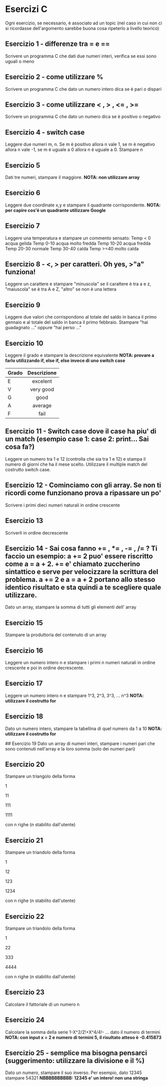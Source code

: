 # Esercizi C 
Ogni esercizio, se necessario, è associato ad un topic (nel caso in cui non ci si ricordasse dell'argomento sarebbe buona cosa ripeterlo a livello teorico)
## Esercizio 1 - differenze tra = e ==
Scrivere un programma C che dati due numeri interi, verifica se essi sono uguali o meno 

## Esercizio 2 - come utilizzare %
Scrivere un programma C che dato un numero intero dica se è pari o dispari

## Esercizio 3 - come utilizzare < , > , <= , >= 
Scrivere un programma C che dato un numero dica se è positivo o negativo

## Esercizio 4 - switch case 
Leggere due numeri m, n. Se m è positivo allora n vale 1, se m è negativo allora n vale -1, se m è uguale a 0 allora n è uguale a 0. Stampare n

## Esercizio 5 
Dati tre numeri, stampare il maggiore. **NOTA: non utilizzare array**

## Esercizio 6 
Leggere due coordinate x,y e stampare il quadrante corrispondente. **NOTA: per capire cos'è un quadrante utilizzare Google**

## Esercizio 7 
Leggere una temperatura e stampare un commento sensato: 
Temp < 0 acqua gelida 
Temp 0-10 acqua molto fredda
Temp 10-20 acqua fredda
Temp 20-30 normale
Temp 30-40 calda
Temp >=40 molto calda

## Esercizio 8 - <, > per caratteri. Oh yes, >"a" funziona!
Leggere un carattere e stampare "minuscola" se il carattere è tra a e z, "maiuscola" se è tra A e Z, "altro" se non è una lettera

## Esercizio 9 
Leggere due valori che corrispondono al totale del saldo in banca il primo gennaio e al totale del saldo in banca il primo febbraio. Stampare "hai guadagnato ..." oppure "hai perso ..."

## Esercizio 10
Leggere il grado e stampare la descrizione equivalente **NOTA: provare a farlo utilizzando if, else if, else invece di uno switch case**

| Grado        | Descrizione           | 
| ------------- |:-------------:| 
| E | excelent | 
| V | very good      |  
| G | good      | 
| A | average      | 
| F | fail      | 

## Esercizio 11 - Switch case dove il case ha piu' di un match (esempio case 1: case 2: print... Sai cosa fa?)
Leggere un numero tra 1 e 12 (controlla che sia tra 1 e 12) e stampa il numero di giorni che ha il mese scelto. Utilizzare il multiple match del costrutto switch case. 

## Esercizio 12 - Cominciamo con gli array. Se non ti ricordi come funzionano prova a ripassare un po' 
Scrivere i primi dieci numeri naturali in ordine crescente 

## Esercizio 13
Scriverli in ordine decrescente

## Esercizio 14 - Sai cosa fanno += , *= , -= , /= ? Ti faccio un esempio: a += 2 puo' essere riscritto come a = a + 2. += e' chiamato zuccherino sintattico e serve per velocizzare la scrittura del problema. a += 2 e a = a + 2 portano allo stesso identico risultato e sta quindi a te scegliere quale utilizzare. 
Dato un array, stampare la somma di tutti gli elementi dell' array 

## Esercizio 15 
Stampare la produttoria del contenuto di un array 

## Esercizio 16 
Leggere un numero intero n e stampare i primi n numeri naturali in ordine crescente e poi in ordine decrescente.

## Esercizio 17 
Leggere un numero intero n e stampare 1^3, 2^3, 3^3, ... n^3 **NOTA: utilizzare il costrutto for**

## Esercizio 18
Dato un numero intero, stampare la tabellina di quel numero da 1 a 10 **NOTA: utilizzare il costrutto for**

## Esercizio 19
Dato un array di numeri interi, stampare i numeri pari che sono contenuti nell'array e la loro somma (solo dei numeri pari)

## Esercizio 20 
Stampare un triangolo della forma 

1

11

111

1111

con n righe (n stabilito dall'utente)

## Esercizio 21
Stampare un triandolo della forma 

1

12

123

1234

con n righe (n stabilito dall'utente)

## Esercizio 22
Stampare un triandolo della forma 

1

22

333

4444

con n righe (n stabilito dall'utente)

## Esercizio 23
Calcolare il fattoriale di un numero n

## Esercizio 24 
Calcolare la somma della serie 1-X^2/2!+X^4/4!- ... dato il numero di termini **NOTA: con input x = 2 e numero di termini 5, il risultato atteso è -0.415873**

## Esercizio 25 - semplice ma bisogna pensarci (suggerimento: utilizzare la divisione e il %)
Dato un numero, stampare il suo inverso. Per esempio, dato 12345 stampare 54321 **NBBBBBBBBBB: 12345 e' un intero! non una stringa**
